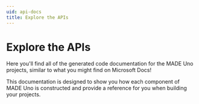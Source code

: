 ```yaml
---
uid: api-docs
title: Explore the APIs
---
```


# Explore the APIs

Here you'll find all of the generated code documentation for the MADE Uno projects, similar to what you might find on Microsoft Docs!

This documentation is designed to show you how each component of MADE Uno is constructed and provide a reference for you when building your projects.
